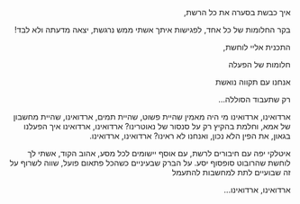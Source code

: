 <div dir="rtl"> 
איך כבשת בסערה את כל הרשת, 

בקר החלומות של כל אחד,
לפגישות איתך אשתי ממש נרגשת,
יצאה מדעתה ולא לבד! 

התכנית אליי לוחשת,

חלומות של הפעלה

אנחנו עם תקווה נואשת

רק שתעבוד הסוללה…

ארדואינו, ארדואינו
מי היה מאמין
שהיית פשוט, שהיית תמים, ארדואינו,
שהיית מחשבון של אמא,
וחלמת בהקיץ רק על סנסור של נאוטרינו?
ארדואינו, ארדואינו
איך הפעלנו בגאון,
את הפין הלא נכון, 
ואנחנו לא ראינו?
ארדואינו, ארדואינו.

איטלקי יפה עם חיבורים לרשת,
עם אוסף יישומים לכל מסע, 
אהוב הקוד, אשתי לך לוחשת
שהרובוט סופסוף יסע.
על הברק שבעיניים
כשהכל פתאום פועל,
שווה לשרוף על זה שבועיים
לתת למחשבות להתעמל

ארדואינו, ארדואינו...
</div>